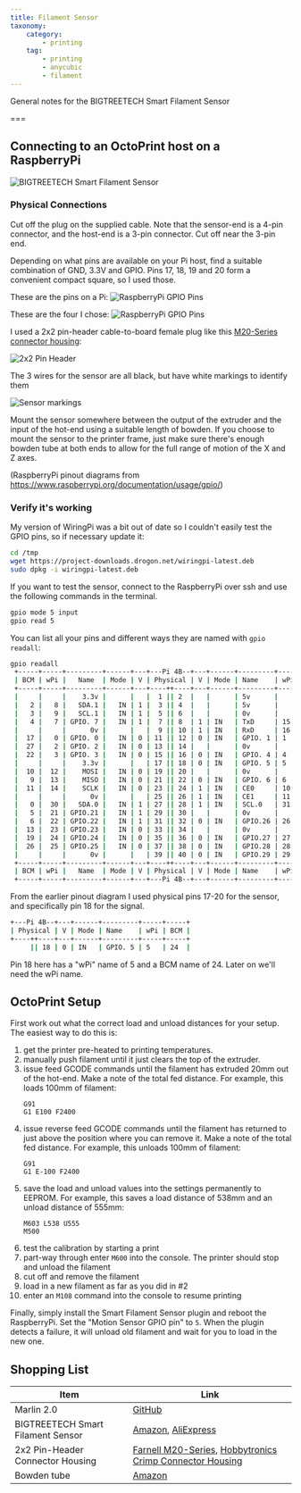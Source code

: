 ```yaml
---
title: Filament Sensor
taxonomy:
    category:
        - printing
    tag:
        - printing
        - anycubic
        - filament
---
```


General notes for the BIGTREETECH Smart Filament Sensor

===

## Connecting to an OctoPrint host on a RaspberryPi

![BIGTREETECH Smart Filament Sensor](bigreetech.png?resize=200,200)

### Physical Connections

Cut off the plug on the supplied cable. Note that the sensor-end is a 4-pin connector, and the host-end is a 3-pin connector. Cut off near the 3-pin end.

Depending on what pins are available on your Pi host, find a suitable combination of GND, 3.3V and GPIO. Pins 17, 18, 19 and 20 form a convenient compact square, so I used those.

These are the pins on a Pi:
![RaspberryPi GPIO Pins](pi4_pinout1.png?resize=300)

These are the four I chose:
![RaspberryPi GPIO Pins](pi4_pinout2.png?resize=300)

I used a 2x2 pin-header cable-to-board female plug like this [M20-Series connector housing](https://uk.farnell.com/harwin/m20-1070200/crimp-housing-2-2way/dp/865692):

![2x2 Pin Header](pin_header_2x2.png)

The 3 wires for the sensor are all black, but have white markings to identify them

![Sensor markings](sensor_cable.jpg)

Mount the sensor somewhere between the output of the extruder and the input of the hot-end using a suitable length of bowden. If you choose to mount the sensor to the printer frame, just make sure there's enough bowden tube at both ends to allow for the full range of motion of the X and Z axes.

(RaspberryPi pinout diagrams from https://www.raspberrypi.org/documentation/usage/gpio/)

### Verify it's working

My version of WiringPi was a bit out of date so I couldn't easily test the GPIO pins, so if necessary update it:

```bash
cd /tmp
wget https://project-downloads.drogon.net/wiringpi-latest.deb
sudo dpkg -i wiringpi-latest.deb
```

If you want to test the sensor, connect to the RaspberryPi over ssh and use the following commands in the terminal.

```bash
gpio mode 5 input
gpio read 5
```

You can list all your pins and different ways they are named with `gpio readall`:

```bash
gpio readall
 +-----+-----+---------+------+---+---Pi 4B--+---+------+---------+-----+-----+
 | BCM | wPi |   Name  | Mode | V | Physical | V | Mode | Name    | wPi | BCM |
 +-----+-----+---------+------+---+----++----+---+------+---------+-----+-----+
 |     |     |    3.3v |      |   |  1 || 2  |   |      | 5v      |     |     |
 |   2 |   8 |   SDA.1 |   IN | 1 |  3 || 4  |   |      | 5v      |     |     |
 |   3 |   9 |   SCL.1 |   IN | 1 |  5 || 6  |   |      | 0v      |     |     |
 |   4 |   7 | GPIO. 7 |   IN | 1 |  7 || 8  | 1 | IN   | TxD     | 15  | 14  |
 |     |     |      0v |      |   |  9 || 10 | 1 | IN   | RxD     | 16  | 15  |
 |  17 |   0 | GPIO. 0 |   IN | 0 | 11 || 12 | 0 | IN   | GPIO. 1 | 1   | 18  |
 |  27 |   2 | GPIO. 2 |   IN | 0 | 13 || 14 |   |      | 0v      |     |     |
 |  22 |   3 | GPIO. 3 |   IN | 0 | 15 || 16 | 0 | IN   | GPIO. 4 | 4   | 23  |
 |     |     |    3.3v |      |   | 17 || 18 | 0 | IN   | GPIO. 5 | 5   | 24  |
 |  10 |  12 |    MOSI |   IN | 0 | 19 || 20 |   |      | 0v      |     |     |
 |   9 |  13 |    MISO |   IN | 0 | 21 || 22 | 0 | IN   | GPIO. 6 | 6   | 25  |
 |  11 |  14 |    SCLK |   IN | 0 | 23 || 24 | 1 | IN   | CE0     | 10  | 8   |
 |     |     |      0v |      |   | 25 || 26 | 1 | IN   | CE1     | 11  | 7   |
 |   0 |  30 |   SDA.0 |   IN | 1 | 27 || 28 | 1 | IN   | SCL.0   | 31  | 1   |
 |   5 |  21 | GPIO.21 |   IN | 1 | 29 || 30 |   |      | 0v      |     |     |
 |   6 |  22 | GPIO.22 |   IN | 1 | 31 || 32 | 0 | IN   | GPIO.26 | 26  | 12  |
 |  13 |  23 | GPIO.23 |   IN | 0 | 33 || 34 |   |      | 0v      |     |     |
 |  19 |  24 | GPIO.24 |   IN | 0 | 35 || 36 | 0 | IN   | GPIO.27 | 27  | 16  |
 |  26 |  25 | GPIO.25 |   IN | 0 | 37 || 38 | 0 | IN   | GPIO.28 | 28  | 20  |
 |     |     |      0v |      |   | 39 || 40 | 0 | IN   | GPIO.29 | 29  | 21  |
 +-----+-----+---------+------+---+----++----+---+------+---------+-----+-----+
 | BCM | wPi |   Name  | Mode | V | Physical | V | Mode | Name    | wPi | BCM |
 +-----+-----+---------+------+---+---Pi 4B--+---+------+---------+-----+-----+
```

From the earlier pinout diagram I used physical pins 17-20 for the sensor, and specifically pin 18 for the signal.

```bash
+---Pi 4B--+---+------+---------+-----+-----+
| Physical | V | Mode | Name    | wPi | BCM |
+----++----+---+------+---------+-----+-----+
     || 18 | 0 | IN   | GPIO. 5 | 5   | 24  |
```

Pin 18 here has a "wPi" name of 5 and a BCM name of 24. Later on we'll need the wPi name.


## OctoPrint Setup

First work out what the correct load and unload distances for your setup. The easiest way to do this is:

1. get the printer pre-heated to printing temperatures.
1. manually push filament until it just clears the top of the extruder.
1. issue feed GCODE commands until the filament has extruded 20mm out of the hot-end. Make a note of the total fed distance. For example, this loads 100mm of filament:
    ```
    G91
    G1 E100 F2400
    ```
1. issue reverse feed GCODE commands until the filament has returned to just above the position where you can remove it. Make a note of the total fed distance. For example, this unloads 100mm of filament:
    ```
    G91
    G1 E-100 F2400
    ```
1. save the load and unload values into the settings permanently to EEPROM. For example, this saves a load distance of 538mm and an unload distance of 555mm:
    ```
    M603 L538 U555
    M500
    ```
1. test the calibration by starting a print
1. part-way through enter `M600` into the console. The printer should stop and unload the filament
1. cut off and remove the filament
1. load in a new filament as far as you did in #2
1. enter an `M108` command into the console to resume printing

Finally, simply install the Smart Filament Sensor plugin and reboot the RaspberryPi. Set the "Motion Sensor GPIO pin" to `5`.
When the plugin detects a failure, it will unload old filament and wait for you to load in the new one.

## Shopping List

| Item | Link |
| ---- | ---- |
| Marlin 2.0 | [GitHub](https://github.com/davidramiro/Marlin-Ai3M-2.0.x)
| BIGTREETECH Smart Filament Sensor | [Amazon](https://www.amazon.co.uk/dp/B07Z7Y5VY9), [AliExpress](https://www.aliexpress.com/i/4000269547406.html)
| 2x2 Pin-Header Connector Housing | [Farnell M20-Series](https://uk.farnell.com/harwin/m20-1070200/crimp-housing-2-2way/dp/865692), [Hobbytronics Crimp Connector Housing](https://www.hobbytronics.co.uk/crimp-conn-housing-22?keyword=crimp%202x2)
| Bowden tube | [Amazon](https://www.amazon.co.uk/dp/B06XWYM4Y4)